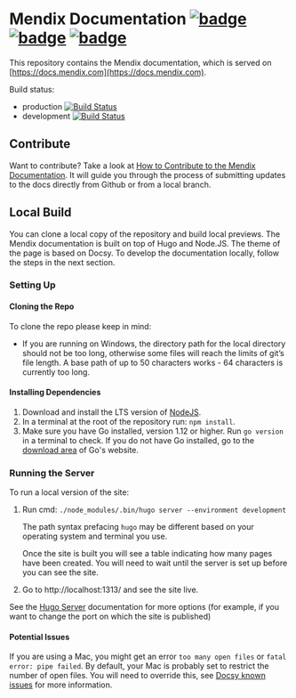 # Mendix Documentation [![badge](https://img.shields.io/badge/hugo-0.109.0-green.svg)](https://gohugo.io/) [![badge](https://img.shields.io/badge/node-18.14.0-green.svg)](https://nodejs.org/en/) [![badge](https://img.shields.io/badge/docsy-0.6.0-green.svg)](https://www.docsy.dev/)

This repository contains the Mendix documentation, which is served on [https://docs.mendix.com](https://docs.mendix.com).

Build status:

* production [![Build Status](https://secure.travis-ci.org/mendix/docs.png?branch=production)](https://app.travis-ci.com/github/mendix/docs)
* development [![Build Status](https://secure.travis-ci.org/mendix/docs.png?branch=development)](https://app.travis-ci.com/github/mendix/docs)

## Contribute

Want to contribute? Take a look at [How to Contribute to the Mendix Documentation](https://docs.mendix.com/developerportal/community-tools/contribute-to-the-mendix-documentation). It will guide you through the process of submitting updates to the docs directly from Github or from a local branch.

## Local Build

You can clone a local copy of the repository and build local previews. The Mendix documentation is built on top of Hugo and Node.JS. The theme of the page is based on Docsy. To develop the documentation locally, follow the steps in the next section.

### Setting Up

#### Cloning the Repo

To clone the repo please keep in mind:

* If you are running on Windows, the directory path for the local directory should not be too long, otherwise some files will reach the limits of git’s file length. A base path of up to 50 characters works - 64 characters is currently too long.

#### Installing Dependencies

1. Download and install the LTS version of [NodeJS](https://nodejs.org/en/download/).
1. In a terminal at the root of the repository run: `npm install`.
1. Make sure you have Go installed, version 1.12 or higher. Run `go version` in a terminal to check. If you do not have Go installed, go to the [download area](https://go.dev/dl/) of Go's website.

### Running the Server

To run a local version of the site: 

1. Run cmd: `./node_modules/.bin/hugo server --environment development`

    The path syntax prefacing `hugo` may be different based on your operating system and terminal you use. 

    Once the site is built you will see a table indicating how many pages have been created. You will need to wait until the server is set up before you can see the site.

2. Go to http://localhost:1313/  and see the site live.

See the [Hugo Server](https://gohugo.io/commands/hugo_server/) documentation for more options (for example, if you want to change the port on which the site is published)

#### Potential Issues

If you are using a Mac, you might get an error `too many open files` or `fatal error: pipe failed`. By default, your Mac is probably set to restrict the number of open files. You will need to override this, see [Docsy known issues](https://www.docsy.dev/docs/getting-started/#known-issues) for more information.
